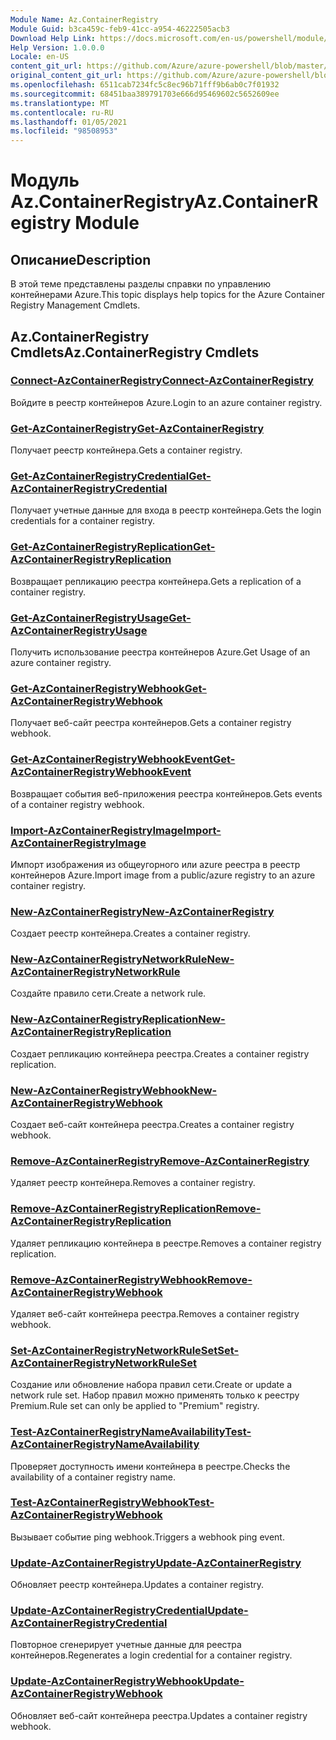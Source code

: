 ```yaml
---
Module Name: Az.ContainerRegistry
Module Guid: b3ca459c-feb9-41cc-a954-46222505acb3
Download Help Link: https://docs.microsoft.com/en-us/powershell/module/az.containerregistry
Help Version: 1.0.0.0
Locale: en-US
content_git_url: https://github.com/Azure/azure-powershell/blob/master/src/ContainerRegistry/ContainerRegistry/help/Az.ContainerRegistry.md
original_content_git_url: https://github.com/Azure/azure-powershell/blob/master/src/ContainerRegistry/ContainerRegistry/help/Az.ContainerRegistry.md
ms.openlocfilehash: 6511cab7234fc5c8ec96b71fff9b6ab0c7f01932
ms.sourcegitcommit: 68451baa389791703e666d95469602c5652609ee
ms.translationtype: MT
ms.contentlocale: ru-RU
ms.lasthandoff: 01/05/2021
ms.locfileid: "98508953"
---
```

# <span data-ttu-id="d07ee-101">Модуль Az.ContainerRegistry</span><span class="sxs-lookup"><span data-stu-id="d07ee-101">Az.ContainerRegistry Module</span></span>
## <span data-ttu-id="d07ee-102">Описание</span><span class="sxs-lookup"><span data-stu-id="d07ee-102">Description</span></span>
<span data-ttu-id="d07ee-103">В этой теме представлены разделы справки по управлению контейнерами Azure.</span><span class="sxs-lookup"><span data-stu-id="d07ee-103">This topic displays help topics for the Azure Container Registry Management Cmdlets.</span></span>

## <span data-ttu-id="d07ee-104">Az.ContainerRegistry Cmdlets</span><span class="sxs-lookup"><span data-stu-id="d07ee-104">Az.ContainerRegistry Cmdlets</span></span>
### [<span data-ttu-id="d07ee-105">Connect-AzContainerRegistry</span><span class="sxs-lookup"><span data-stu-id="d07ee-105">Connect-AzContainerRegistry</span></span>](Connect-AzContainerRegistry.md)
<span data-ttu-id="d07ee-106">Войдите в реестр контейнеров Azure.</span><span class="sxs-lookup"><span data-stu-id="d07ee-106">Login to an azure container registry.</span></span>

### [<span data-ttu-id="d07ee-107">Get-AzContainerRegistry</span><span class="sxs-lookup"><span data-stu-id="d07ee-107">Get-AzContainerRegistry</span></span>](Get-AzContainerRegistry.md)
<span data-ttu-id="d07ee-108">Получает реестр контейнера.</span><span class="sxs-lookup"><span data-stu-id="d07ee-108">Gets a container registry.</span></span>

### [<span data-ttu-id="d07ee-109">Get-AzContainerRegistryCredential</span><span class="sxs-lookup"><span data-stu-id="d07ee-109">Get-AzContainerRegistryCredential</span></span>](Get-AzContainerRegistryCredential.md)
<span data-ttu-id="d07ee-110">Получает учетные данные для входа в реестр контейнера.</span><span class="sxs-lookup"><span data-stu-id="d07ee-110">Gets the login credentials for a container registry.</span></span>

### [<span data-ttu-id="d07ee-111">Get-AzContainerRegistryReplication</span><span class="sxs-lookup"><span data-stu-id="d07ee-111">Get-AzContainerRegistryReplication</span></span>](Get-AzContainerRegistryReplication.md)
<span data-ttu-id="d07ee-112">Возвращает репликацию реестра контейнера.</span><span class="sxs-lookup"><span data-stu-id="d07ee-112">Gets a replication of a container registry.</span></span>

### [<span data-ttu-id="d07ee-113">Get-AzContainerRegistryUsage</span><span class="sxs-lookup"><span data-stu-id="d07ee-113">Get-AzContainerRegistryUsage</span></span>](Get-AzContainerRegistryUsage.md)
<span data-ttu-id="d07ee-114">Получить использование реестра контейнеров Azure.</span><span class="sxs-lookup"><span data-stu-id="d07ee-114">Get Usage of an azure container registry.</span></span>

### [<span data-ttu-id="d07ee-115">Get-AzContainerRegistryWebhook</span><span class="sxs-lookup"><span data-stu-id="d07ee-115">Get-AzContainerRegistryWebhook</span></span>](Get-AzContainerRegistryWebhook.md)
<span data-ttu-id="d07ee-116">Получает веб-сайт реестра контейнеров.</span><span class="sxs-lookup"><span data-stu-id="d07ee-116">Gets a container registry webhook.</span></span>

### [<span data-ttu-id="d07ee-117">Get-AzContainerRegistryWebhookEvent</span><span class="sxs-lookup"><span data-stu-id="d07ee-117">Get-AzContainerRegistryWebhookEvent</span></span>](Get-AzContainerRegistryWebhookEvent.md)
<span data-ttu-id="d07ee-118">Возвращает события веб-приложения реестра контейнеров.</span><span class="sxs-lookup"><span data-stu-id="d07ee-118">Gets events of a container registry webhook.</span></span>

### [<span data-ttu-id="d07ee-119">Import-AzContainerRegistryImage</span><span class="sxs-lookup"><span data-stu-id="d07ee-119">Import-AzContainerRegistryImage</span></span>](Import-AzContainerRegistryImage.md)
<span data-ttu-id="d07ee-120">Импорт изображения из общеугорного или azure реестра в реестр контейнеров Azure.</span><span class="sxs-lookup"><span data-stu-id="d07ee-120">Import image from a public/azure registry to an azure container registry.</span></span>

### [<span data-ttu-id="d07ee-121">New-AzContainerRegistry</span><span class="sxs-lookup"><span data-stu-id="d07ee-121">New-AzContainerRegistry</span></span>](New-AzContainerRegistry.md)
<span data-ttu-id="d07ee-122">Создает реестр контейнера.</span><span class="sxs-lookup"><span data-stu-id="d07ee-122">Creates a container registry.</span></span>

### [<span data-ttu-id="d07ee-123">New-AzContainerRegistryNetworkRule</span><span class="sxs-lookup"><span data-stu-id="d07ee-123">New-AzContainerRegistryNetworkRule</span></span>](New-AzContainerRegistryNetworkRule.md)
<span data-ttu-id="d07ee-124">Создайте правило сети.</span><span class="sxs-lookup"><span data-stu-id="d07ee-124">Create a network rule.</span></span>

### [<span data-ttu-id="d07ee-125">New-AzContainerRegistryReplication</span><span class="sxs-lookup"><span data-stu-id="d07ee-125">New-AzContainerRegistryReplication</span></span>](New-AzContainerRegistryReplication.md)
<span data-ttu-id="d07ee-126">Создает репликацию контейнера реестра.</span><span class="sxs-lookup"><span data-stu-id="d07ee-126">Creates a container registry replication.</span></span>

### [<span data-ttu-id="d07ee-127">New-AzContainerRegistryWebhook</span><span class="sxs-lookup"><span data-stu-id="d07ee-127">New-AzContainerRegistryWebhook</span></span>](New-AzContainerRegistryWebhook.md)
<span data-ttu-id="d07ee-128">Создает веб-сайт контейнера реестра.</span><span class="sxs-lookup"><span data-stu-id="d07ee-128">Creates a container registry webhook.</span></span>

### [<span data-ttu-id="d07ee-129">Remove-AzContainerRegistry</span><span class="sxs-lookup"><span data-stu-id="d07ee-129">Remove-AzContainerRegistry</span></span>](Remove-AzContainerRegistry.md)
<span data-ttu-id="d07ee-130">Удаляет реестр контейнера.</span><span class="sxs-lookup"><span data-stu-id="d07ee-130">Removes a container registry.</span></span>

### [<span data-ttu-id="d07ee-131">Remove-AzContainerRegistryReplication</span><span class="sxs-lookup"><span data-stu-id="d07ee-131">Remove-AzContainerRegistryReplication</span></span>](Remove-AzContainerRegistryReplication.md)
<span data-ttu-id="d07ee-132">Удаляет репликацию контейнера в реестре.</span><span class="sxs-lookup"><span data-stu-id="d07ee-132">Removes a container registry replication.</span></span>

### [<span data-ttu-id="d07ee-133">Remove-AzContainerRegistryWebhook</span><span class="sxs-lookup"><span data-stu-id="d07ee-133">Remove-AzContainerRegistryWebhook</span></span>](Remove-AzContainerRegistryWebhook.md)
<span data-ttu-id="d07ee-134">Удаляет веб-сайт контейнера реестра.</span><span class="sxs-lookup"><span data-stu-id="d07ee-134">Removes a container registry webhook.</span></span>

### [<span data-ttu-id="d07ee-135">Set-AzContainerRegistryNetworkRuleSet</span><span class="sxs-lookup"><span data-stu-id="d07ee-135">Set-AzContainerRegistryNetworkRuleSet</span></span>](Set-AzContainerRegistryNetworkRuleSet.md)
<span data-ttu-id="d07ee-136">Создание или обновление набора правил сети.</span><span class="sxs-lookup"><span data-stu-id="d07ee-136">Create or update a network rule set.</span></span> <span data-ttu-id="d07ee-137">Набор правил можно применять только к реестру Premium.</span><span class="sxs-lookup"><span data-stu-id="d07ee-137">Rule set can only be applied to "Premium" registry.</span></span>

### [<span data-ttu-id="d07ee-138">Test-AzContainerRegistryNameAvailability</span><span class="sxs-lookup"><span data-stu-id="d07ee-138">Test-AzContainerRegistryNameAvailability</span></span>](Test-AzContainerRegistryNameAvailability.md)
<span data-ttu-id="d07ee-139">Проверяет доступность имени контейнера в реестре.</span><span class="sxs-lookup"><span data-stu-id="d07ee-139">Checks the availability of a container registry name.</span></span>

### [<span data-ttu-id="d07ee-140">Test-AzContainerRegistryWebhook</span><span class="sxs-lookup"><span data-stu-id="d07ee-140">Test-AzContainerRegistryWebhook</span></span>](Test-AzContainerRegistryWebhook.md)
<span data-ttu-id="d07ee-141">Вызывает событие ping webhook.</span><span class="sxs-lookup"><span data-stu-id="d07ee-141">Triggers a webhook ping event.</span></span>

### [<span data-ttu-id="d07ee-142">Update-AzContainerRegistry</span><span class="sxs-lookup"><span data-stu-id="d07ee-142">Update-AzContainerRegistry</span></span>](Update-AzContainerRegistry.md)
<span data-ttu-id="d07ee-143">Обновляет реестр контейнера.</span><span class="sxs-lookup"><span data-stu-id="d07ee-143">Updates a container registry.</span></span>

### [<span data-ttu-id="d07ee-144">Update-AzContainerRegistryCredential</span><span class="sxs-lookup"><span data-stu-id="d07ee-144">Update-AzContainerRegistryCredential</span></span>](Update-AzContainerRegistryCredential.md)
<span data-ttu-id="d07ee-145">Повторное сгенерирует учетные данные для реестра контейнеров.</span><span class="sxs-lookup"><span data-stu-id="d07ee-145">Regenerates a login credential for a container registry.</span></span>

### [<span data-ttu-id="d07ee-146">Update-AzContainerRegistryWebhook</span><span class="sxs-lookup"><span data-stu-id="d07ee-146">Update-AzContainerRegistryWebhook</span></span>](Update-AzContainerRegistryWebhook.md)
<span data-ttu-id="d07ee-147">Обновляет веб-сайт контейнера реестра.</span><span class="sxs-lookup"><span data-stu-id="d07ee-147">Updates a container registry webhook.</span></span>


